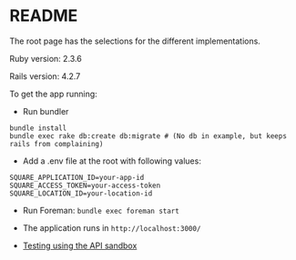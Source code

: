 # README

The root page has the selections for the different implementations.

Ruby version: 2.3.6

Rails version: 4.2.7

To get the app running:

* Run bundler

```
bundle install
bundle exec rake db:create db:migrate # (No db in example, but keeps rails from complaining)
```

* Add a .env file at the root with following values:

```
SQUARE_APPLICATION_ID=your-app-id
SQUARE_ACCESS_TOKEN=your-access-token
SQUARE_LOCATION_ID=your-location-id
```

* Run Foreman: `bundle exec foreman start`

* The application runs in `http://localhost:3000/`

* [Testing using the API sandbox](https://docs.connect.squareup.com/articles/using-sandbox)
